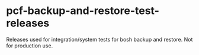 # pcf-backup-and-restore-test-releases

Releases used for integration/system tests for bosh backup and restore. Not for production use.

